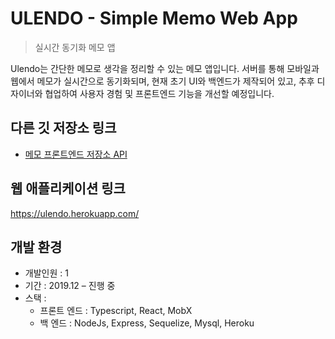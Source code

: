 # ULENDO - Simple Memo Web App
> 실시간 동기화 메모 앱
 
Ulendo는 간단한 메모로 생각을 정리할 수 있는 메모 앱입니다. 서버를 통해 모바일과 웹에서 메모가 실시간으로 동기화되며, 현재 초기 UI와 백엔드가 제작되어 있고, 추후 디자이너와 협업하여 사용자 경험 및 프론트엔드 기능을 개선할 예정입니다.

## 다른 깃 저장소 링크
 * [메모 프론트엔드 저장소 API](https://github.com/bpond37/ts-md-memo)
 
## 웹 애플리케이션 링크
  https://ulendo.herokuapp.com/

## 개발 환경
 * 개발인원 : 1
 * 기간 : 2019.12 – 진행 중
 * 스택 :
    * 프론트 엔드 : Typescript, React, MobX
    * 백 엔드 : NodeJs, Express, Sequelize, Mysql, Heroku

 


 
 
 
 
